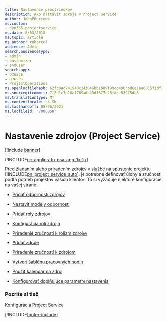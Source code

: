 ```yaml
---
title: Nastavenie prostriedkov
description: Ako nastaviť zdroje v Project Service
author: JohnPBurrows
ms.custom:
- dyn365-projectservice
ms.date: 8/03/2018
ms.topic: article
ms.author: ruhercul
audience: Admin
search.audienceType:
- admin
- customizer
- enduser
search.app:
- D365CE
- D365PS
- ProjectOperations
ms.openlocfilehash: 62fc0ad741940c2d3046bb1b89f99cd490cbd6e1aa6015f1df3b92afb2f107ff
ms.sourcegitcommit: 7f8d1e7a16af769adb43d1877c28fdce53975db8
ms.translationtype: MT
ms.contentlocale: sk-SK
ms.lasthandoff: 08/06/2021
ms.locfileid: "7006850"
---
```

# <a name="set-up-resources-project-service"></a>Nastavenie zdrojov (Project Service)

[!include [banner](../includes/psa-now-project-operations.md)]

[!INCLUDE[cc-applies-to-psa-app-1x-2x](../includes/cc-applies-to-psa-app-1x-2x.md)]

Pred žiadaním alebo priradením zdrojov v službe na spustenie projektu [!INCLUDE[pn_project_service_auto](../includes/pn-project-service-auto.md)], je potrebné definovať úlohy a zručnosti podľa potrieb projektov vašich klientov. To si vyžaduje niektoré konfigurácie na vašej strane:  
  
-   [Pridať odbornosti zdrojov](../psa/add-resource-skills.md)  
  
-   [Nastaviť modely odbornosti](../psa/set-up-proficiency-models.md)  
  
-   [Pridať roly zdrojov](../psa/add-resource-roles.md)  
  
-   [Konfigurácia rolí zdroja](../psa/configure-resource-roles.md)  
  
-   [Priradenie zručností k roliam zdrojov](../psa/associate-skills-with-resource-roles.md)  
  
-   [Pridať zdroje](../psa/add-resources.md)  
  
-   [Priradenie zručností k zdrojom](../psa/associate-skills-with-resources.md)  
  
-   [Vytvorí šablónu pracovných hodín](../psa/create-work-hours-template.md)  
  
-   [Použiť kalendár na zdroj](../psa/apply-calendar-resource.md)  
  
-   [Konfigurovať doplňujúce parametre nastavenia](../psa/configure-additional-parameters-settings.md)  
  
### <a name="see-also"></a>Pozrite si tiež  
 [Konfigurácia Project Service](../psa/configure.md)


[!INCLUDE[footer-include](../includes/footer-banner.md)]